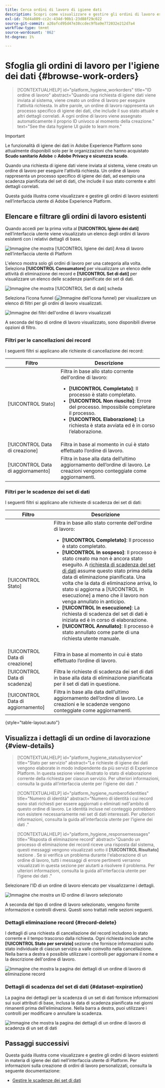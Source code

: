 ```yaml
---
title: Cerca ordini di lavoro di igiene dati
description: Scopri come visualizzare e gestire gli ordini di lavoro esistenti in materia di igiene dei dati nell’interfaccia utente di Adobe Experience Platform.
exl-id: 76d4a809-cc2c-434d-90b1-23d88f29c022
source-git-commit: a20afcd95d47e38ccdec9fba9e772032e212d7a4
workflow-type: tm+mt
source-wordcount: '862'
ht-degree: 1%

---
```


# Sfoglia gli ordini di lavoro per l&#39;igiene dei dati {#browse-work-orders}

>[!CONTEXTUALHELP]
>id="platform_hygiene_workorders"
>title="ID ordine di lavoro"
>abstract="Quando una richiesta di igiene dati viene inviata al sistema, viene creato un ordine di lavoro per eseguire l&#39;attività richiesta. In altre parole, un ordine di lavoro rappresenta un processo specifico di igiene dei dati, che include il suo stato attuale e altri dettagli correlati. A ogni ordine di lavoro viene assegnato automaticamente il proprio ID univoco al momento della creazione."
>text="See the data hygiene UI guide to learn more."

>[!IMPORTANT]
>
>Le funzionalità di igiene dei dati in Adobe Experience Platform sono attualmente disponibili solo per le organizzazioni che hanno acquistato **Scudo sanitario Adobe** o **Adobe Privacy e sicurezza scudo**.

Quando una richiesta di igiene dati viene inviata al sistema, viene creato un ordine di lavoro per eseguire l&#39;attività richiesta. Un ordine di lavoro rappresenta un processo specifico di igiene dei dati, ad esempio una scadenza pianificata del set di dati, che include il suo stato corrente e altri dettagli correlati.

Questa guida illustra come visualizzare e gestire gli ordini di lavoro esistenti nell’interfaccia utente di Adobe Experience Platform.

## Elencare e filtrare gli ordini di lavoro esistenti

Quando accedi per la prima volta al **[!UICONTROL Igiene dei dati]** nell’interfaccia utente viene visualizzato un elenco degli ordini di lavoro esistenti con i relativi dettagli di base.

![Immagine che mostra [!UICONTROL Igiene dei dati] Area di lavoro nell’interfaccia utente di Platform](../images/ui/browse/work-order-list.png)

L&#39;elenco mostra solo gli ordini di lavoro per una categoria alla volta. Seleziona **[!UICONTROL Consumatore]** per visualizzare un elenco delle attività di eliminazione dei record e **[!UICONTROL Set di dati]** per visualizzare un elenco delle scadenze pianificate dei set di dati.

![Immagine che mostra [!UICONTROL Set di dati] scheda](../images/ui/browse/dataset-tab.png)

Seleziona l’icona funnel (![Immagine dell’icona funnel](../images/ui/browse/funnel-icon.png)) per visualizzare un elenco di filtri per gli ordini di lavoro visualizzati.

![Immagine dei filtri dell&#39;ordine di lavoro visualizzati](../images/ui/browse/filters.png)

A seconda del tipo di ordine di lavoro visualizzato, sono disponibili diverse opzioni di filtro.

### Filtri per le cancellazioni dei record

I seguenti filtri si applicano alle richieste di cancellazione dei record:

| Filtro | Descrizione |
| --- | --- |
| [!UICONTROL Stato] | Filtra in base allo stato corrente dell&#39;ordine di lavoro:<ul><li>**[!UICONTROL Completato]**: Il processo è stato completato.</li><li>**[!UICONTROL Non riuscito]**: Errore del processo. Impossibile completare il processo.</li><li>**[!UICONTROL Elaborazione]**: La richiesta è stata avviata ed è in corso l’elaborazione.</li></ul> |
| [!UICONTROL Data di creazione] | Filtra in base al momento in cui è stato effettuato l’ordine di lavoro. |
| [!UICONTROL Data di aggiornamento] | Filtra in base alla data dell’ultimo aggiornamento dell’ordine di lavoro. Le creazioni vengono conteggiate come aggiornamenti. |

### Filtri per le scadenze dei set di dati

I seguenti filtri si applicano alle richieste di scadenza dei set di dati:

| Filtro | Descrizione |
| --- | --- |
| [!UICONTROL Stato] | Filtra in base allo stato corrente dell&#39;ordine di lavoro:<ul><li>**[!UICONTROL Completato]**: Il processo è stato completato.</li><li>**[!UICONTROL In sospeso]**: Il processo è stato creato ma non è ancora stato eseguito. A [richiesta di scadenza del set di dati](./dataset-expiration.md) assume questo stato prima della data di eliminazione pianificata. Una volta che la data di eliminazione arriva, lo stato si aggiorna a [!UICONTROL In esecuzione] a meno che il lavoro non venga annullato in anticipo.</li><li>**[!UICONTROL In esecuzione]**: La richiesta di scadenza del set di dati è iniziata ed è in corso di elaborazione.</li><li>**[!UICONTROL Annullato]**: Il processo è stato annullato come parte di una richiesta utente manuale.</li></ul> |
| [!UICONTROL Data di creazione] | Filtra in base al momento in cui è stato effettuato l’ordine di lavoro. |
| [!UICONTROL Data di scadenza] | Filtra le richieste di scadenza dei set di dati in base alla data di eliminazione pianificata per il set di dati in questione. |
| [!UICONTROL Data di aggiornamento] | Filtra in base alla data dell’ultimo aggiornamento dell’ordine di lavoro. Le creazioni e le scadenze vengono conteggiate come aggiornamenti. |

{style="table-layout:auto"}

## Visualizza i dettagli di un ordine di lavorazione {#view-details}

>[!CONTEXTUALHELP]
>id="platform_hygiene_statusbyservice"
>title="Stato per servizio"
>abstract="Le richieste di igiene dei dati vengono elaborate in modo indipendente da più servizi di Experience Platform. In questa sezione viene illustrato lo stato di elaborazione corrente della richiesta per ciascun servizio. Per ulteriori informazioni, consulta la guida all’interfaccia utente per l’igiene dei dati ."

>[!CONTEXTUALHELP]
>id="platform_hygiene_numberofidentities"
>title="Numero di identità"
>abstract="Numero di identità i cui record sono stati richiesti per essere aggiornati o eliminati nell&#39;ambito di questo ordine di lavoro. Le identità incluse nel conteggio potrebbero non esistere necessariamente nei set di dati interessati. Per ulteriori informazioni, consulta la guida all’interfaccia utente per l’igiene dei dati ."

>[!CONTEXTUALHELP]
>id="platform_hygiene_responsemessages"
>title="Risposta di eliminazione record"
>abstract="Quando un processo di eliminazione dei record riceve una risposta dal sistema, questi messaggi vengono visualizzati sotto il **[!UICONTROL Risultato]** sezione . Se si verifica un problema durante l&#39;elaborazione di un ordine di lavoro, tutti i messaggi di errore pertinenti verranno visualizzati in questa sezione per aiutarti a risolvere il problema. Per ulteriori informazioni, consulta la guida all’interfaccia utente per l’igiene dei dati ."

Selezionare l&#39;ID di un ordine di lavoro elencato per visualizzarne i dettagli.

![Immagine che mostra un ID ordine di lavoro selezionato](../images/ui/browse/select-work-order.png)

A seconda del tipo di ordine di lavoro selezionato, vengono fornite informazioni e controlli diversi. Questi sono trattati nelle sezioni seguenti.

### Dettagli eliminazione record {#record-delete}

I dettagli di una richiesta di cancellazione del record includono lo stato corrente e il tempo trascorso dalla richiesta. Ogni richiesta include anche **[!UICONTROL Stato per servizio]** sezione che fornisce informazioni sullo stato individuale di ciascun servizio a valle coinvolto nella cancellazione. Nella barra a destra è possibile utilizzare i controlli per aggiornare il nome e la descrizione dell&#39;ordine di lavoro.

![Immagine che mostra la pagina dei dettagli di un ordine di lavoro di eliminazione record](../images/ui/browse/record-delete-details.png)

### Dettagli di scadenza del set di dati {#dataset-expiration}

La pagina dei dettagli per la scadenza di un set di dati fornisce informazioni sui suoi attributi di base, inclusa la data di scadenza pianificata nei giorni rimanenti prima dell’eliminazione. Nella barra a destra, puoi utilizzare i controlli per modificare o annullare la scadenza.

![Immagine che mostra la pagina dei dettagli di un ordine di lavoro di scadenza di un set di dati](../images/ui/browse/ttl-details.png)

## Passaggi successivi

Questa guida illustra come visualizzare e gestire gli ordini di lavoro esistenti in materia di igiene dei dati nell’interfaccia utente di Platform. Per informazioni sulla creazione di ordini di lavoro personalizzati, consulta la seguente documentazione:

* [Gestire le scadenze dei set di dati](./dataset-expiration.md)
<!-- * [Manage record deletes](./record-delete.md) -->
